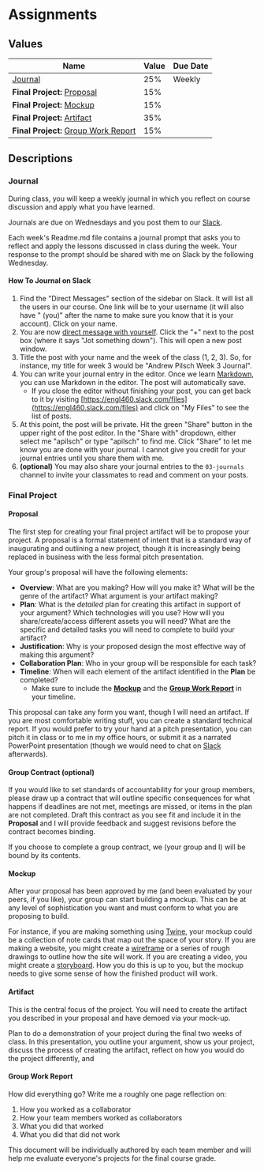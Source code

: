 # Assignments

## Values

| Name | Value | Due Date |
| ---- | ----- | -------- |
| [Journal](#journal) | 25% | Weekly |
| **Final Project:** [Proposal](#proposal) | 15% | |
| **Final Project:** [Mockup](#mockup) | 15% | |
| **Final Project:** [Artifact](#artifact) | 35% | |
| **Final Project:** [Group Work Report](#group-work-report) | 15% | |

## Descriptions

### Journal

During class, you will keep a weekly journal in which you reflect on course discussion and apply what you have learned.

Journals are due on Wednesdays and you post them to our [Slack](https://engl460.slack.com).

Each week's Readme.md file contains a journal prompt that asks you to reflect and apply the lessons discussed in class during the week. Your response to the prompt should be shared with me on Slack by the following Wednesday.

#### How To Journal on Slack

1. Find the "Direct Messages" section of the sidebar on Slack. It will list all the users in our course. One link will be to your username (it will also have " (you)" after the name to make sure you know that it is your account). Click on your name.
1. You are now [direct message with yourself](https://www.youtube.com/watch?v=FG1NrQYXjLU). Click the "+" next to the post box (where it says "Jot something down"). This will open a new post window.
1. Title the post with your name and the week of the class (1, 2, 3). So, for instance, my title for week 3 would be "Andrew Pilsch Week 3 Journal".
1. You can write your journal entry in the editor. Once we learn [Markdown](../units/02-tools/06-markdown), you can use Markdown in the editor. The post will automatically save.
	* If you close the editor without finishing your post, you can get back to it by visiting [https://engl460.slack.com/files](https://engl460.slack.com/files) and click on "My Files" to see the list of posts.
1. At this point, the post will be private. Hit the green "Share" button in the upper right of the post editor. In the "Share with" dropdown, either select me "apilsch" or type "apilsch" to find me. Click "Share" to let me know you are done with your journal. I cannot give you credit for your journal entries until you share them with me.
1. **(optional)** You may also share your journal entries to the `03-journals` channel to invite your classmates to read and comment on your posts.

### Final Project

#### Proposal

The first step for creating your final project artifact will be to propose your project. A proposal is a formal statement of intent that is a standard way of inaugurating and outlining a new project, though it is increasingly being replaced in business with the less formal pitch presentation.

Your group's proposal will have the following elements:

* **Overview**: What are you making? How will you make it? What will be the genre of the artifact? What argument is your artifact making?
* **Plan**: What is the *detailed* plan for creating this artifact in support of your argument? Which technologies will you use? How will you share/create/access different assets you will need? What are the specific and detailed tasks you will need to complete to build your artifact?
* **Justification**: Why is your proposed design the most effective way of making this argument?
* **Collaboration Plan**: Who in your group will be responsible for each task?
* **Timeline**: When will each element of the artifact identified in the **Plan** be completed?
	* Make sure to include the [**Mockup**](#mockup) and the [**Group Work Report**](#group-work-report) in your timeline.

This proposal can take any form you want, though I will need an artifact. If you are most comfortable writing stuff, you can create a standard technical report. If you would prefer to try your hand at a pitch presentation, you can pitch it in class or to me in my office hours, or submit it as a narrated PowerPoint presentation (though we would need to chat on [Slack](https://engl460.slack.com) afterwards).

#### Group Contract (optional)

If you would like to set standards of accountability for your group members, please draw up a contract that will outline specific consequences for what happens if deadlines are not met, meetings are missed, or items in the plan are not completed. Draft this contract as you see fit and include it in the **Proposal** and I will provide feedback and suggest revisions before the contract becomes binding.

If you choose to complete a group contract, we (your group and I) will be bound by its contents.

#### Mockup

After your proposal has been approved by me (and been evaluated by your peers, if you like), your group can start building a mockup. This can be at any level of sophistication you want and must conform to what you are proposing to build.

For instance, if you are making something using [Twine](https://twinery.org), your mockup could be a collection of note cards that map out the space of your story. If you are making a website, you might create a [wireframe](https://en.wikipedia.org/wiki/Website_wireframe) or a series of rough drawings to outline how the site will work. If you are creating a video, you might create a [storyboard](https://en.wikipedia.org/wiki/Storyboard). How you do this is up to you, but the mockup needs to give some sense of how the finished product will work.

#### Artifact

This is the central focus of the project. You will need to create the artifact you described in your proposal and have demoed via your mock-up.

Plan to do a demonstration of your project during the final two weeks of class. In this presentation, you outline your argument, show us your project, discuss the process of creating the artifact, reflect on how you would do the project differently, and 

#### Group Work Report

How did everything go? Write me a roughly one page reflection on:

1. How you worked as a collaborator
1. How your team members worked as collaborators
1. What you did that worked
1. What you did that did not work

This document will be individually authored by each team member and will help me evaluate everyone's projects for the final course grade.